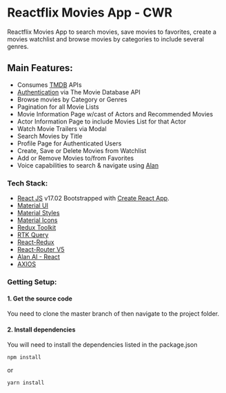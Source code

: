 # Reactflix Movies App - CWR

Reactflix Movies App to search movies, save movies to favorites, create a movies watchlist and browse movies by categories to include several genres.

## Main Features:

- Consumes [TMDB](https://www.themoviedb.org/) APIs
- [Authentication](https://developers.themoviedb.org/3/getting-started/authentication) via The Movie Database API
- Browse movies by Category or Genres
- Pagination for all Movie Lists
- Movie Information Page w/cast of Actors and Recommended Movies
- Actor Information Page to include Movies List for that Actor
- Watch Movie Trailers via Modal
- Search Movies by Title
- Profile Page for Authenticated Users
- Create, Save or Delete Movies from Watchlist
- Add or Remove Movies to/from Favorites
- Voice capabilities to search & navigate using [Alan](https://alan.app/)

### Tech Stack:
- [React JS](https://reactjs.org/docs/getting-started.html) v17.02 Bootstrapped with [Create React App](https://github.com/facebook/create-react-app).
- [Material UI](https://mui.com/material-ui/getting-started/installation/) 
- [Material Styles](https://mui.com/system/styles/basics/) 
- [Material Icons](https://mui.com/material-ui/material-icons/#main-content) 
- [Redux Toolkit](https://redux-toolkit.js.org/introduction/getting-started)
- [RTK Query](https://redux-toolkit.js.org/rtk-query/overview)
- [React-Redux](https://react-redux.js.org/introduction/getting-started)
- [React-Router V5](https://v5.reactrouter.com/web/guides/quick-start)
- [Alan AI - React](https://alan.app/docs/client-api/web/react/)
- [AXIOS](https://axios-http.com/docs/intro)

### Getting Setup:
#### 1. Get the source code
You need to clone the master branch of then navigate to the project folder.
#### 2. Install dependencies
You will need to install the dependencies listed in the package.json
```
npm install
```
or
```
yarn install
```

